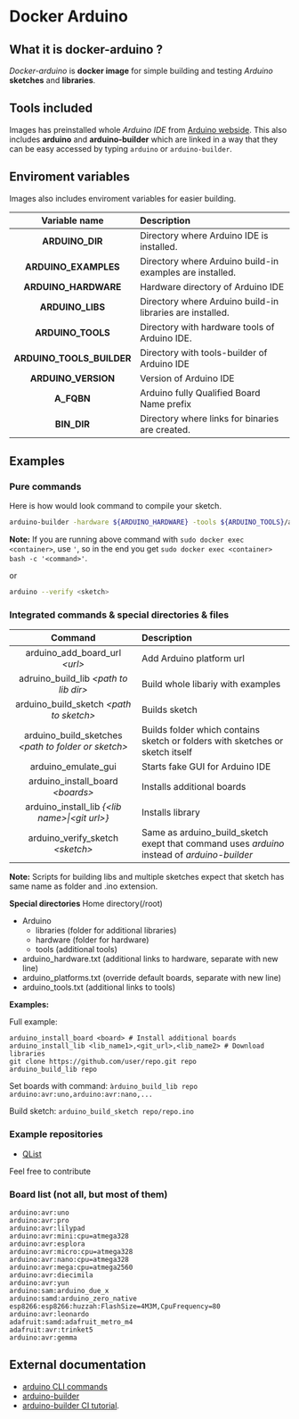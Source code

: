 # Docker Arduino

## What it is docker-arduino ?
_Docker-arduino_ is **docker image** for simple building and testing _Arduino_ **sketches** and **libraries**.

## Tools included
Images has preinstalled whole _Arduino IDE_ from [Arduino webside](https://www.arduino.cc/en/Main/Software). This also includes **arduino** and **arduino-builder** which are linked in a way that they can be easy accessed by typing `arduino` or `arduino-builder`.

## Enviroment variables
Images also includes enviroment variables for easier building.

|Variable name|Description|
|:-----------:|:----------|
|**ARDUINO_DIR**|Directory where Arduino IDE is installed.|
|**ARDUINO_EXAMPLES**|Directory where Arduino build-in examples are installed.|
|**ARDUINO_HARDWARE**|Hardware directory of Arduino IDE|
|**ARDUINO_LIBS**|Directory where Arduino build-in libraries are installed.|
|**ARDUINO_TOOLS**|Directory with hardware tools of Arduino IDE.|
|**ARDUINO_TOOLS_BUILDER**|Directory with tools-builder of Arduino IDE|
|**ARDUINO_VERSION**|Version of Arduino IDE|
|**A_FQBN**|Arduino fully Qualified Board Name prefix|
|**BIN_DIR**|Directory where links for binaries are created.|


## Examples

### Pure commands
Here is how would look command to compile your sketch.
```bash
arduino-builder -hardware ${ARDUINO_HARDWARE} -tools ${ARDUINO_TOOLS}/avr -tools ${ARDUINO_TOOLS_BUILDER} -libraries ${ARDUINO_LIBS} -libraries <your lib folder> -fqbn ${A_FQBN}:<arduino board name> <sketch>
```
**Note:** If you are running above command with `sudo docker exec <container>`, use `'`, so in the end you get `sudo docker exec <container> bash -c '<command>'`.

or
```bash
arduino --verify <sketch>
```

### Integrated commands & special directories & files
|**Command**|**Description**|
|:---------:|:--------------|
|arduino_add_board_url _\<url>_|Add Arduino platform url|
|adruino_build_lib _\<path to lib dir>_|Build whole libariy with examples|
|arduino_build_sketch _\<path to sketch>_|Builds sketch|
|arduino_build_sketches _\<path to folder or sketch>_|Builds folder which contains sketch or folders with sketches or sketch itself|
|arduino_emulate_gui|Starts fake GUI for Arduino IDE|
|arduino_install_board _\<boards>_|Installs additional boards|
|arduino_install_lib _{\<lib name>\|\<git url>}_|Installs library|
|arduino_verify_sketch _\<sketch>_| Same as arduino_build_sketch exept that command uses _arduino_ instead of _arduino-builder_|

**Note:** Scripts for building libs and multiple sketches expect that sketch has same name as folder and .ino extension.

**Special directories**
Home directory(/root)
- Arduino
    - libraries (folder for additional libraries)
    - hardware (folder for hardware)
    - tools (additional tools)
- arduino_hardware.txt (additional links to hardware, separate with new line)
- arduino_platforms.txt (override default boards, separate with new line)
- arduino_tools.txt (additional links to tools)

**Examples:**

Full example:
```
arduino_install_board <board> # Install additional boards
arduino_install_lib <lib_name1>,<git_url>,<lib_name2> # Download libraries
git clone https://github.com/user/repo.git repo
arduino_build_lib repo
```

Set boards with command:
`àrduino_build_lib repo arduino:avr:uno,arduino:avr:nano,...`

Build sketch:
`arduino_build_sketch repo/repo.ino`

### Example repositories
- [QList](https://github.com/SloCompTech/QList)

Feel free to contribute

### Board list (not all, but most of them)
```
arduino:avr:uno
arduino:avr:pro
arduino:avr:lilypad
arduino:avr:mini:cpu=atmega328
arduino:avr:esplora
arduino:avr:micro:cpu=atmega328
arduino:avr:nano:cpu=atmega328
arduino:avr:mega:cpu=atmega2560
arduino:avr:diecimila
arduino:avr:yun
arduino:sam:arduino_due_x
arduino:samd:arduino_zero_native
esp8266:esp8266:huzzah:FlashSize=4M3M,CpuFrequency=80
arduino:avr:leonardo
adafruit:samd:adafruit_metro_m4
adafruit:avr:trinket5
arduino:avr:gemma
```

## External documentation
- [arduino CLI commands](https://github.com/arduino/Arduino/blob/master/build/shared/manpage.adoc)
- [arduino-builder](https://github.com/arduino/arduino-builder)
- [arduino-builder CI tutorial](https://github.com/arduino/arduino-builder/wiki/Doing-continuous-integration-with-arduino-builder).
